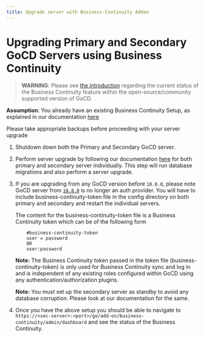 ```yaml
---
title: Upgrade server with Business-Continuity Addon
---
```


# Upgrading Primary and Secondary GoCD Servers using Business Continuity

> **WARNING**: Please see [the introduction](introduction.html#history--current-status) regarding the current status of the
> Business Continuity feature within the open-source/community supported version of GoCD.

**Assumption**: You already have an existing Business Continuity Setup, as explained in our documentation [here](introduction.html)

<aside class="warning">
    Please take appropriate backups before proceeding with your server upgrade
</aside>

1. Shutdown down both the Primary and Secondary GoCD server.

2. Perform server upgrade by following our documentation [here](https://docs.gocd.org/current/installation/upgrading_go.html) for both primary and secondary server individually. This step will run database migrations and also perform a server upgrade. 

3. If you are upgrading from any GoCD version before `18.8.0`, please note GoCD server from [`18.8.0`](https://www.gocd.org/releases/index.html#18-8-0) is no longer an auth provider. You will have to include business-continuity-token file in the config directory on both primary and secondary and restart the individual servers.

    The content for the business-continuity-token file is a Business Continuity token which can be of the following form 

    ```plain
        #business-continuity-token
        user = password
        OR 
        user:password
    ```
    
    **Note:** The Business Continuity token passed in the token file (business-continuity-token) is only used for Business Continuity sync and log in and is independent of any existing roles configured within GoCD using any authentication/authorization plugins.

    **Note:** You must set up the secondary server as standby to avoid any database corruption. Please look at our documentation for the same.

4. Once you have the above setup you should be able to navigate to `https://<sec-server>:<port>/go/add-on/business-continuity/admin/dashboard` and see the status of the Business Continuity.
